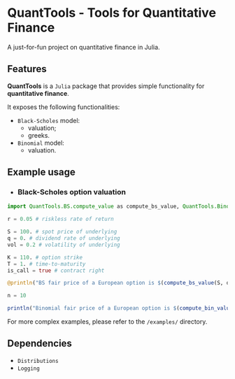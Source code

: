# QuantTools - Tools for Quantitative Finance

A just-for-fun project on quantitative finance in Julia.

## Features

**QuantTools** is a `Julia` package that provides simple functionality for **quantitative finance**.

It exposes the following functionalities:
- `Black-Scholes` model:
    - valuation;
    - greeks.
- `Binomial` model:
    - valuation.

## Example usage

- ### Black-Scholes option valuation
```Julia
import QuantTools.BS.compute_value as compute_bs_value, QuantTools.Binomial.compute_value as compute_bin_value

r = 0.05 # riskless rate of return

S = 100. # spot price of underlying
q = 0. # dividend rate of underlying
vol = 0.2 # volatility of underlying

K = 110. # option strike
T = 1. # time-to-maturity
is_call = true # contract right

@println("BS fair price of a European option is $(compute_bs_value(S, q, r, vol, K, T, is_call)).")

n = 10

println("Binomial fair price of a European option is $(compute_bin_value(S, q, r, vol, K, T, is_call, n)).")
```

For more complex examples, please refer to the `/examples/` directory. 

## Dependencies

- `Distributions`
- `Logging`